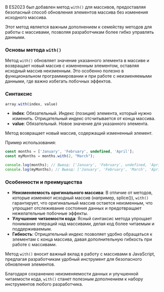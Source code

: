 В ES2023 был добавлен метод `with()` для массивов, предоставляя безопасный способ обновления элементов массива без изменения исходного массива. 

Этот метод является важным дополнением к семейству методов для работы с массивами, позволяя разработчикам более гибко управлять данными.


### Основы метода `with()`

Метод `with()` обновляет значение указанного элемента в массиве и возвращает новый массив с измененным элементом, оставляя исходный массив неизменным. Это особенно полезно в функциональном программировании и при работе с неизменяемыми данными, где важно избегать побочных эффектов.


### Синтаксис

```javascript
array.with(index, value)
```

* **index**: Обязательный. Индекс (позиция) элемента, который нужно изменить. Отрицательный индекс отсчитывается от конца массива.
* **value**: Обязательный. Новое значение для указанного элемента.

Метод возвращает новый массив, содержащий измененный элемент.


Пример использования:
```javascript
const months = ['January', 'February', undefined, 'April'];
const myMonths = months.with(2, "March");

console.log(months); // Вывод: ['January', 'February', undefined, 'April']
console.log(myMonths); // Вывод: ['January', 'February', 'March', 'April']
```


### Особенности и преимущества

* **Неизменяемость оригинального массива**: В отличие от методов, которые изменяют исходный массив (например, splice()), `with()` гарантирует, что оригинальный массив остается неизменным, что упрощает отслеживание состояния данных и предотвращает нежелательные побочные эффекты.
* **Улучшение читаемости кода**: Ясный синтаксис метода упрощает понимание операций над массивами, делая код более читаемым и поддерживаемым.
* **Гибкость**: Отрицательный индекс позволяет удобно обращаться к элементам с конца массива, давая дополнительную гибкость при работе с массивами.



Метод `with()` вносит важный вклад в работу с массивами в JavaScript, предлагая разработчикам удобный инструмент для безопасного обновления элементов. 

Благодаря сохранению неизменяемости данных и улучшенной читаемости кода, `with()` станет полезным дополнением к набору инструментов любого разработчика.
